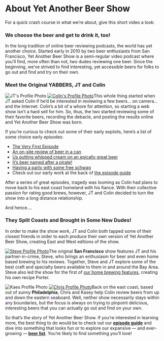 # About Yet Another Beer Show

For a quick crash course in what we’re about, give this short video a look:

### **We choose the beer and get to drink it, too!**

In the long tradition of online beer reviewing podcasts, the world has yet
another choice. Started early in 2010 by two beer enthusiasts from San
Francisco, Yet Another Beer Show is a semi-regular video podcast where you’ll
find, more often than not, two dudes reviewing one beer. Since the beginning,
we’ve strived to find interesting, yet accessible beers for folks to go out and
find and try on their own.

### **Meet the Original YABBERS, JT and Colin**

![JT's Profile Photo](http://yetanotherbeershow.com/site/wp-content/uploads/2010/11/JTs-Profile-Photo.jpeg "JT's Profile Photo")
[![Colin's Profile Photo](http://yetanotherbeershow.com/site/wp-content/uploads/2010/11/Colin-Fellow-Beer-Guy.jpeg "Colin's Profile Photo")](http://yetanotherbeershow.com/site/wp-content/uploads/2010/11/Colin-Fellow-Beer-Guy.jpeg)This
whole thing started when JT asked Colin if he’d be interested in reviewing a few
beers… on camera… and the Internet. Colin’s a bit of a whore for attention, so
starting a web show isn’t a hard sell for him. So, thus, the two started
reviewing some of their favorite beers, recording the debacle, and posting the
results online and Yet Another Beer Show was born.

If you’re curious to check out some of their early exploits, here’s a list of
some choice early episodes:

- [The Very First Episode](http://yetanotherbeershow.com/2010/05/first-episode-ever)
- [An on-site review of beer in a can](http://yetanotherbeershow.com/2010/06/oskar-blues-gubna)
- [Us putting whipped cream on an epically great beer](http://yetanotherbeershow.com/2010/07/mikkeller-black-hole-coffee-stout)
- [It’s beer named after a pirate!](http://yetanotherbeershow.com/2010/08/piraat-ale)
- [Having a party with some free schwag](http://yetanotherbeershow.com/2010/07/newcastle-mini-draft-keg)
- Check out our early work at the back of
  [the episode guide](http://yetanotherbeershow.com/topics/video)

After a series of great episodes, tragedy was looming as Colin had plans to move
back to his east coast homeland with his fiance. With their collective passion
for rating good brews, however, JT and Colin decided to turn the show into a
long distance relationship.

And hence….

### **They Split Coasts and Brought in Some New Dudes!**

In order to make the show work, JT and Colin both tapped some of their closest
friends in order to each produce their own version of Yet Another Beer Show,
creating East and West editions of the show.

[![Steve Profile Photo](http://yetanotherbeershow.com/site/wp-content/uploads/2010/11/Steve-Homebrewer-Extraordinaire.jpeg "Steve Profile Photo")](http://yetanotherbeershow.com/site/wp-content/uploads/2010/11/Steve-Homebrewer-Extraordinaire.jpeg)The
original **San Francisco** show features JT and his partner-in-crime, Steve, who
brings an enthusiasm for beer and even home based brewing to his reviews.
Together, Steve and JT explore some of the best craft and specialty beers
available to them in and around the Bay Area. Steve also led the show for the
first of
[our home brewing features](http://yetanotherbeershow.com/topics/home-brewing),
creating his own recipe Porter.

![Kaes Profile Photo](http://yetanotherbeershow.com/site/wp-content/uploads/2010/11/Kaes-East-Coast-Guy.jpeg "Kaes Profile Photo")
[![Chris Profile Photo](http://yetanotherbeershow.com/site/wp-content/uploads/2010/11/Chris-Beer-Enjoyer.jpeg "Chris Profile Photo")](http://yetanotherbeershow.com/site/wp-content/uploads/2010/11/Chris-Beer-Enjoyer.jpeg)Back
on the east coast, based out of sunny **Philadelphia**, Chris and Kasey help
Colin review beers from up and down the eastern seaboard. Well, neither show
necessarily stays within any boundaries, but the focus is always on trying to
pinpoint delicious, interesting beers that you can actually go out and find on
your own.

So that’s the story of Yet Another Beer Show. If you’re interested in learning
more, the best thing to do would be to check out our
**[episode guide](http://yetanotherbeershow.com/topics/video)** and dive into
something that looks fun or to explore our expansive — and ever-growing —
**[beer list](http://yetanotherbeershow.com/topics/beer)**. You’re likely to
find something you’ll love!
